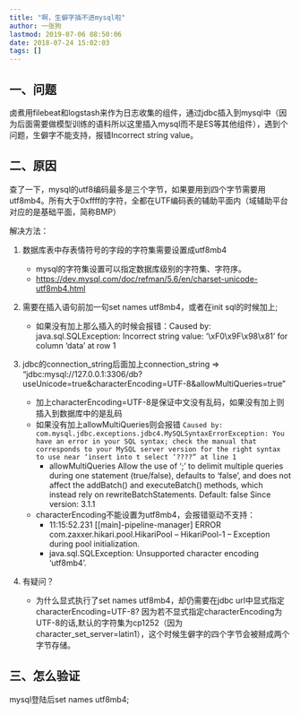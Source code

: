 ```yaml
---
title: "啊，生僻字插不进mysql啦"
author: 一张狗
lastmod: 2019-07-06 08:50:06
date: 2018-07-24 15:02:03
tags: []
---
```




## 一、问题

卤煮用filebeat和logstash来作为日志收集的组件，通过jdbc插入到mysql中（因为后面需要做模型训练的语料所以这里插入mysql而不是ES等其他组件），遇到个问题，生僻字不能支持，报错Incorrect string value。


## 二、原因

查了一下，mysql的utf8编码最多是三个字节，如果要用到四个字节需要用utf8mb4。所有大于0xffff的字符，全都在UTF编码表的辅助平面内（域辅助平台对应的是基础平面，简称BMP）

解决方法：

1. 数据库表中存表情符号的字段的字符集需要设置成utf8mb4
    - mysql的字符集设置可以指定数据库级别的字符集、字符序。
    - https://dev.mysql.com/doc/refman/5.6/en/charset-unicode-utf8mb4.html
2. 需要在插入语句前加一句set names utf8mb4，或者在init sql的时候加上;
    - 如果没有加上那么插入的时候会报错：Caused by: java.sql.SQLException: Incorrect string value: ‘\xF0\x9F\x98\x81’ for column ‘data’ at row 1
4. jdbc的connection_string后面加上connection_string => “jdbc:mysql://127.0.0.1:3306/db?useUnicode=true&characterEncoding=UTF-8&allowMultiQueries=true”
    - 加上characterEncoding=UTF-8是保证中文没有乱码，如果没有加上则插入到数据库中的是乱码
    - 如果没有加上allowMultiQueries则会报错
    `Caused by: com.mysql.jdbc.exceptions.jdbc4.MySQLSyntaxErrorException: You have an error in your SQL syntax; check the manual that corresponds to your MySQL server version for the right syntax to use near ‘insert into t select ‘????” at line 1`
        - allowMultiQueries Allow the use of ‘;’ to delimit multiple queries during one statement (true/false), defaults to ‘false’, and does not affect the addBatch() and executeBatch() methods, which instead rely on rewriteBatchStatements. Default: false Since version: 3.1.1
    - characterEncoding不能设置为utf8mb4，会报错驱动不支持：
        - 11:15:52.231 [[main]-pipeline-manager] ERROR com.zaxxer.hikari.pool.HikariPool – HikariPool-1 – Exception during pool initialization.
        - java.sql.SQLException: Unsupported character encoding ‘utf8mb4’.

4. 有疑问？
    - 为什么显式执行了set names utf8mb4，却仍需要在jdbc url中显式指定characterEncoding=UTF-8?
    因为若不显式指定characterEncoding为UTF-8的话,默认的字符集为cp1252（因为character_set_server=latin1），这个时候生僻字的四个字节会被掰成两个字节存储。




## 三、怎么验证

mysql登陆后set names utf8mb4;


